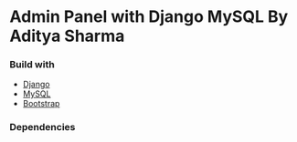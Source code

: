 # Admin Panel with Django MySQL By Aditya Sharma

### Build with
- [Django](https://docs.djangoproject.com/en/4.0/)
- [MySQL](https://www.mysql.com/)
- [Bootstrap](https://getbootstrap.com/)

### Dependencies
